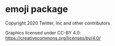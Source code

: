 # emoji package

Copyright 2020 Twitter, Inc and other contributors

Graphics licensed under CC-BY 4.0: https://creativecommons.org/licenses/by/4.0/
